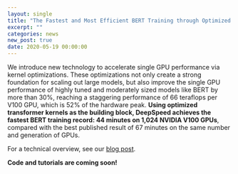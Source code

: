 ```yaml
---
layout: single
title: "The Fastest and Most Efficient BERT Training through Optimized Transformer Kernels"
excerpt: ""
categories: news
new_post: true
date: 2020-05-19 00:00:00
---
```


We introduce new technology to accelerate single GPU performance via kernel
optimizations. These optimizations not only create a strong foundation for
scaling out large models, but also improve the single GPU performance of
highly tuned and moderately sized models like BERT by more than 30%, reaching
a staggering performance of 66 teraflops per V100 GPU, which is 52% of the
hardware peak. **Using optimized transformer kernels as the building block,
DeepSpeed achieves the fastest BERT training record: 44 minutes on 1,024
NVIDIA V100 GPUs**, compared with the best published result of 67 minutes on
the same number and generation of GPUs.

For a technical overview, see our [blog post](linklink).

**Code and tutorials are coming soon!**

